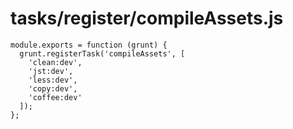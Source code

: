 # tasks/register/compileAssets.js


<docmeta name="displayName" value="compileAssets.js">

```
module.exports = function (grunt) {
  grunt.registerTask('compileAssets', [
    'clean:dev',
    'jst:dev',
    'less:dev',
    'copy:dev',
    'coffee:dev'
  ]);
};

```
